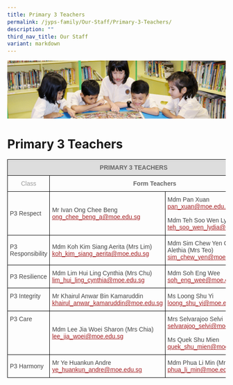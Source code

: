 ```yaml
---
title: Primary 3 Teachers
permalink: /jyps-family/Our-Staff/Primary-3-Teachers/
description: ""
third_nav_title: Our Staff
variant: markdown
---
```

![](/images/banner.gif)

Primary 3 Teachers
==================
<style type="text/css">
.tg  {border-collapse:collapse;border-spacing:0;}
.tg td{border-color:black;border-style:solid;border-width:1px;font-family:Arial, sans-serif;font-size:14px;
  overflow:hidden;padding:10px 5px;word-break:normal;}
.tg th{border-color:black;border-style:solid;border-width:1px;font-family:Arial, sans-serif;font-size:14px;
  font-weight:normal;overflow:hidden;padding:10px 5px;word-break:normal;}
.tg .tg-a4yv{background-color:#DDD;color:#666;font-weight:bold;text-align:center;vertical-align:top}
.tg .tg-0qja{color:#A52023;text-align:left;text-decoration:underline;vertical-align:top}
.tg .tg-bh4q{color:#999;text-align:center;vertical-align:top}
.tg .tg-lpmw{color:#666;font-weight:bold;text-align:center;vertical-align:top}
.tg .tg-0lj4{color:#454545;text-align:left;vertical-align:middle}
.tg .tg-que8{color:#454545;text-align:left;vertical-align:top}
</style>
<table class="tg">
<thead>
  <tr>
    <th class="tg-a4yv" colspan="3">PRIMARY 3 TEACHERS</th>
  </tr>
</thead>
<tbody>
  <tr>
    <td class="tg-bh4q"> Class</td>
    <td class="tg-lpmw" colspan="2">Form Teachers</td>
  </tr>
  <tr>
    <td class="tg-0lj4"> P3 Respect</td>
    <td class="tg-0lj4"> Mr Ivan Ong Chee Beng<br> <a href="mailto:ong_chee_beng_a@moe.edu.sg"><span style="text-decoration:underline;color:#A52023">ong_chee_beng_a@moe.edu.sg</span></a></td>
    <td class="tg-0lj4"> Mdm Pan Xuan<br> <a href="mailto:pan_xuan@moe.edu.sg"><span style="text-decoration:underline;color:#A52023">pan_xuan@moe.edu.sg</span></a><br><br> Mdm Teh Soo Wen Lydia<br> <a href="mailto:teh_soo_wen_lydia@moe.edu.sg"><span style="text-decoration:underline;color:#A52023">teh_soo_wen_lydia@moe.edu.sg</span></a></td>
  </tr>
  <tr>
    <td class="tg-0lj4"> P3 Responsibility </td>
    <td class="tg-0lj4"> Mdm Koh Kim Siang Aerita (Mrs Lim)<br> <a href="mailto:koh_kim_siang_aerita@moe.edu.sg"><span style="text-decoration:underline;color:#A52023">koh_kim_siang_aerita@moe.edu.sg</span></a> </td>
    <td class="tg-0lj4"> Mdm Sim Chew Yen Corinne Alethia (Mrs Teo)<br> <a href="mailto:sim_chew_yen@moe.edu.sg"><span style="text-decoration:underline;color:#A52023">sim_chew_yen@moe.edu.sg</span></a> </td>
  </tr>
  <tr>
    <td class="tg-0lj4"> P3 Resilience</td>
    <td class="tg-0lj4"> Mdm Lim Hui Ling Cynthia (Mrs Chu)<br> <a href="mailto:lim_hui_ling_cynthia@moe.edu.sg"><span style="text-decoration:underline;color:#A52023">lim_hui_ling_cynthia@moe.edu.sg</span></a></td>
    <td class="tg-0lj4"> Mdm Soh Eng Wee<br> <a href="mailto:soh_eng_wee@moe.edu.sg"><span style="text-decoration:underline;color:#A52023">soh_eng_wee@moe.edu.sg</span></a></td>
  </tr>
  <tr>
    <td class="tg-que8"> P3 Integrity</td>
    <td class="tg-0lj4"> Mr Khairul Anwar Bin Kamaruddin<br> <a href="mailto:khairul_anwar_kamaruddin@moe.edu.sg"><span style="text-decoration:underline;color:#A52023">khairul_anwar_kamaruddin@moe.edu.sg</span></a> </td>
    <td class="tg-0lj4"> Ms Loong Shu Yi<br> <a href="mailto:loong_shu_yi@moe.edu.sg"><span style="text-decoration:underline;color:#A52023">loong_shu_yi@moe.edu.sg</span></a> </td>
  </tr>
  <tr>
    <td class="tg-que8"> P3 Care</td>
     <td class="tg-0lj4"> Mdm Lee Jia Woei Sharon (Mrs Chia)<br> <a href="mailto:lee_jia_woei@moe.edu.sg"><span style="text-decoration:underline;color:#A52023">lee_jia_woei@moe.edu.sg</span></a></td>
    <td class="tg-0lj4"> Mrs Selvarajoo Selvi<br> <a href="mailto:selvarajoo_selvi@moe.edu.sg"><span style="text-decoration:underline;color:#A52023">selvarajoo_selvi@moe.edu.sg</span></a><br><br> Ms Quek Shu Mien<br> <a href="mailto:quek_shu_mien@moe.edu.sg"><span style="text-decoration:underline;color:#A52023">quek_shu_mien@moe.edu.sg</span></a></td>
  </tr><tr>
    <td class="tg-0lj4"> P3 Harmony     </td>
    <td class="tg-0lj4"> Mr Ye Huankun Andre<br> <a href="mailto:ye_huankun_andre@moe.edu.sg"><span style="text-decoration:underline;color:#A52023">ye_huankun_andre@moe.edu.sg</span></a></td>
    <td class="tg-0lj4"> Mdm Phua Li Min (Mrs Tan)<br> <a href="mailto:phua_li_min@moe.edu.sg"><span style="text-decoration:underline;color:#A52023">phua_li_min@moe.edu.sg</span></a></td>
  </tr>
</tbody>
</table>